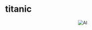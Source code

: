 # titanic

<p align="center">
  <img src="[https://giphy.com/gifs/titanic-chaotic-9ABgKHIu3acWA](https://media.giphy.com/media/v1.Y2lkPTc5MGI3NjExNm16ZDkzcmg2aWNuc2ZjaXN4dzk3Zm16d2Jvc3gyNmhwajE0dXdmdiZlcD12MV9naWZzX3NlYXJjaCZjdD1n/9ABgKHIu3acWA/giphy.gif)" alt="AI" />
</p>

